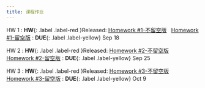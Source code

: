 ```yaml
---
title: 课程作业
---
```


HW 1
:  **HW**{: .label .label-red }Released: [Homework #1-不留空版](https://basics.sjtu.edu.cn/~yangqizhe/pdf/dm2024w/homework/DM-hw1-noblank.pdf) &nbsp; [Homework #1-留空版](https://basics.sjtu.edu.cn/~yangqizhe/pdf/dm2024w/homework/DM-hw1-blank.pdf)
:  **DUE**{: .label .label-yellow} Sep 18

HW 2
:  **HW**{: .label .label-red }Released: [Homework #2-不留空版](https://basics.sjtu.edu.cn/~yangqizhe/pdf/dm2024w/homework/DM-hw2-noblank.pdf) &nbsp; [Homework #2-留空版](https://basics.sjtu.edu.cn/~yangqizhe/pdf/dm2024w/homework/DM-hw2-blank.pdf)
:  **DUE**{: .label .label-yellow} Sep 25

HW 3
:  **HW**{: .label .label-red }Released: [Homework #3-不留空版](https://basics.sjtu.edu.cn/~yangqizhe/pdf/dm2024w/homework/DM-hw3-noblank.pdf) &nbsp; [Homework #3-留空版](https://basics.sjtu.edu.cn/~yangqizhe/pdf/dm2024w/homework/DM-hw3-blank.pdf)
:  **DUE**{: .label .label-yellow} Oct 9